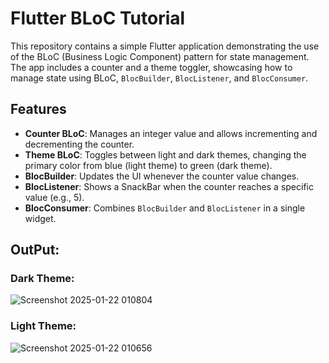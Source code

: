 # Flutter BLoC Tutorial

This repository contains a simple Flutter application demonstrating the use of the BLoC (Business Logic Component) pattern for state management. The app includes a counter and a theme toggler, showcasing how to manage state using BLoC, `BlocBuilder`, `BlocListener`, and `BlocConsumer`.

## Features

- **Counter BLoC**: Manages an integer value and allows incrementing and decrementing the counter.
- **Theme BLoC**: Toggles between light and dark themes, changing the primary color from blue (light theme) to green (dark theme).
- **BlocBuilder**: Updates the UI whenever the counter value changes.
- **BlocListener**: Shows a SnackBar when the counter reaches a specific value (e.g., 5).
- **BlocConsumer**: Combines `BlocBuilder` and `BlocListener` in a single widget.

## OutPut:

### Dark Theme:  
![Screenshot 2025-01-22 010804](https://github.com/user-attachments/assets/c70d0dd4-b30e-416f-8591-6ec7d98f6b59)
### Light Theme: 
![Screenshot 2025-01-22 010656](https://github.com/user-attachments/assets/2d9996c1-2bf7-44b3-b8b5-98857ee48c2d)
